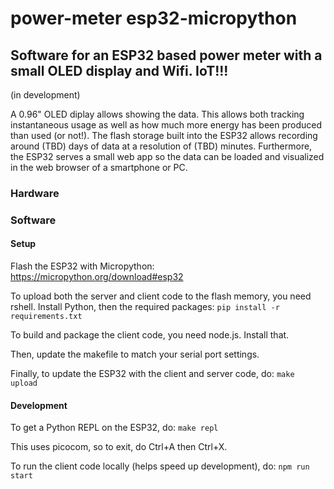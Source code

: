 # power-meter esp32-micropython

## Software for an ESP32 based power meter with a small OLED display and Wifi. IoT!!!

(in development)

A 0.96" OLED diplay allows showing the data. This allows both tracking instantaneous usage as well as how much more energy has been produced than used (or not!).
The flash storage built into the ESP32 allows recording around (TBD) days of data at a resolution of (TBD) minutes. Furthermore, the ESP32 serves a small web app so the data can be loaded and visualized in the web browser of a smartphone or PC.

### Hardware

### Software

#### Setup

Flash the ESP32 with Micropython: https://micropython.org/download#esp32

To upload both the server and client code to the flash memory, you need rshell. Install Python, then the required packages:
`pip install -r requirements.txt`

To build and package the client code, you need node.js. Install that.

Then, update the makefile to match your serial port settings.

Finally, to update the ESP32 with the client and server code, do:
`make upload`

#### Development

To get a Python REPL on the ESP32, do:
`make repl`

This uses picocom, so to exit, do Ctrl+A then Ctrl+X.

To run the client code locally (helps speed up development), do:
`npm run start`